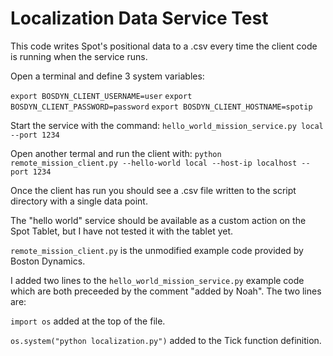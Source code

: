 # Localization Data Service Test

This code writes Spot's positional data to a .csv every time the client code is running when the service runs.

Open a terminal and define 3 system variables:

```export BOSDYN_CLIENT_USERNAME=user```
```export BOSDYN_CLIENT_PASSWORD=password```
```export BOSDYN_CLIENT_HOSTNAME=spotip```

Start the service with the command: ```hello_world_mission_service.py local --port 1234```

Open another termal and run the client with: ```python remote_mission_client.py --hello-world local --host-ip localhost --port 1234```

Once the client has run you should see a .csv file written to the script directory with a single data point.

The "hello world" service should be available as a custom action on the Spot Tablet, but I have not tested it with the tablet yet.


```remote_mission_client.py``` is the unmodified example code provided by Boston Dynamics.

I added two lines to the ```hello_world_mission_service.py``` example code which are both preceeded by the comment "added by Noah". The two lines are:

```import os``` added at the top of the file.

```os.system("python localization.py")``` added to the Tick function definition.
